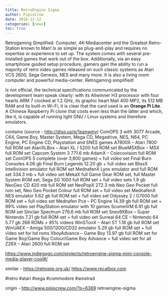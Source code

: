 ```yaml
---
title: RetroEngine Sigma
author: PipisCrew
date: 2016-12-12
categories: [news]
toc: true
---
```


Retrogaming Simplified. Computer, 4K-Mediacenter and the Greatest Retro-Station known to Man! Is as simple as plug-and-play and requires no expertise or experience to set up. The system comes with several pre-installed games that work out of the box. Additionally, via an easy smartphone guided setup procedure, gamers gain the ability to run a majority of retro video games released on such classic systems as Atari VCS 2600, Sega Genesis, NES and many more. It is also a living room computer and powerful media-center. Retrogaming simplified!

Is not official, the technical specifications communicated by the development team speak clearly: with its Allwinner H3 processor with four hearts ARM 7 clocked at 1.2 GHz, its graphic heart Mali 400 MP2, its 512 MB RAM and its built-in Wi-Fi, it is clear that the card used is an **Orange Pi Lite**. A Chinese Raspberry Pi clone that costs even less than the latter and which, like it, is capable of running light GNU / Linux systems and therefore emulators.

contains (source - http://disq.us/p/1eanwmy)
CoinOPS 3 with 3077 
Arcade, C64, 
Game Boy, 
Master System, 
Mega CD, Megadrive, NES, N64, PC Engine, PC Engine CD, Playstation and SNES games A7800X – Atari 7800 full ROM set
AtariXLBox – Atari XL / 5200 full ROM set
BlueMSXBox – MSX full ROM set
Capcom System 3 771.6 mb
AdamX – Colecovision full ROM set
CoinOPS 5 complete (over 3,800 games) + full video set
Final Burn Consoles 4.06 gb
Final Burn Legends 12.20 gb + full video set
BlissX Intellivision emulator full ROM set
MednafenX Lynx emulator and full ROM set 334.3 mb + full video set
MekaX full Game Gear ROM set, full Master System ROM set, Sega SG 1000 full ROM set + full video sets 1.9 gb
NeoGeo CD 420 mb full ROM set
NeoPopX 272.3 mb Neo Geo Pocket full rom set, Neo Geo Pocket Colour full ROM set + full video set
MednafenX NES emulator 5.62 gb full ROM set + full video set
Odyssey 2 / G7000 full ROM set + full video set
Mednafen Pce – PC Engine 14.39 gb full ROM set + 99% video set
PlayStation emulator with 10 games
ScummVM 6.91 gb full ROM set
Sinclair Spectrum 276.6 mb full ROM set
Snes9XBox – Super Nintendo 7.21 gb full ROM set + full video set
Surreal 64 CE – Nintendo 64 5.77 gb 268 ROMs + 95% videos
WinSTonX – Atari ST 1.18 gb full ROM set
WinUAEX – Amiga 500/1200/CD32 emulator 5.29 gb full ROM set + full video set for hd roms
XboyAdvance – Game Boy 13.97 gb full ROM set for Game Boy/Game Boy Colour/Game Boy Advance + full video set for all
Z26X – Atari 2600 full ROM set

https://www.indiegogo.com/projects/retroengine-sigma-mini-console-media-player-cool#/

similar - https://retropie.org.uk/ https://www.recalbox.com

#retro #atari #sega #commodore #amstrad

origin - http://www.pipiscrew.com/?p=6369 retroengine-sigma